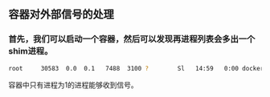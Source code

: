 


## 容器对外部信号的处理


### 首先，我们可以启动一个容器，然后可以发现再进程列表会多出一个shim进程。

```bash
root     30583  0.0  0.1   7488  3100 ?        Sl   14:59   0:00 docker-containerd-shim -namespace moby -workdir /var/lib/docker/containerd/daemon/io.containerd.runtime.v1.linux/moby/5997015f5592474c5d254f38033b1fcdfb42fe7fccde6c7fb03a958b587dd8f7 -address /var/run/docker/containerd/docke-containerd.sock -containerd-binary /usr/bin/docker-containerd -runtime-root /var/run/docker/runtime-runc
```



容器中只有进程为1的进程能够收到信号。















